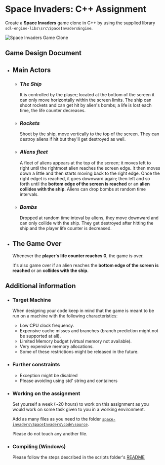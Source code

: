 # Space Invaders: C++ Assignment
Create a **Space Invaders** game clone in C++ by using the supplied library `sdl-engine-libs\src\SpaceInvadersEngine`.

![Space Invaders Game Clone](https://github.com/talex-tnt/space-invaders-game-assignment/blob/master/space-invaders.gif)

## **Game Design Document**

- ## Main Actors

  * ### *The Ship*
    It is controlled by the player; located at the bottom of the screen it can only move horizontally within the screen limits. 
    The ship can shoot rockets and can get hit by alien's bombs;
    a life is lost each time, the life counter decreases.

  * ### *Rockets*
    Shoot by the ship, move vertically to the top of the screen.
    They can destroy aliens if hit but they'll get destroyed as well.

  * ### *Aliens fleet*
    A fleet of aliens appears at the top of the screen; it moves left to right until the rightmost alien reaches the screen edge. It then moves down a little and then starts moving back to the right edge. Once the right edget is reached, it goes downward again; then left and so forth until the **bottom edge of the screen is reached** or an **alien collides with the ship**.
    Aliens can drop bombs at random time intervals.

  * ### *Bombs*
    Dropped at random time inteval by aliens, they move downward and can only collide with the ship. They get destroyed after hitting the ship and the player life counter is decreased.

- ## The Game Over
    Whenever the **player's life counter reaches 0**, the game is over.

    It's also game over if an alien reaches the **bottom edge of the screen is reached** or an **collides with the ship**.


## Additional information
  
- ### **Target Machine** 
  When designing your code keep in mind that the game is meant to be run on a machine with the following characteristics: 

  - Low CPU clock frequency. 
  - Expensive cache misses and branches (branch prediction might not be supported at all).
  - Limited Memory budget (virtual memory not available). 
  - Very expensive memory allocations.
  - Some of these restrictions might be released in the future.

- ### **Further constraints**
  - Exception might be disabled
  - Please avoiding using std' string and containers

- ### **Working on the assignment** 
  Set yourself a week (~20 hours) to work on this assignment as you would work on some task given to you in a working environment.
  
  
  Add as many files as you need to the folder [`space-invaders\SpaceInvaders\code\source`](https://github.com/talex-tnt/space-invaders-game-assignment/tree/master/SpaceInvaders/code/source). 
  
  Please do not touch any another file.

- ### **Compiling** (Windows)
  Please follow the steps described in the scripts folder's [README](https://github.com/talex-tnt/space-invaders-game-assignment/blob/master/scripts/README.md)


